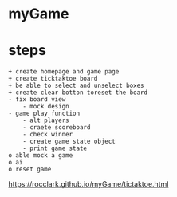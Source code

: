 # myGame

# steps
    + create homepage and game page
    + create ticktaktoe board
    + be able to select and unselect boxes
    + create clear botton toreset the board
    - fix board view 
        - mock design
    - game play function
        - alt players 
        - craete scoreboard
        - check winner
        - create game state object
        - print game state 
    o able mock a game
    o ai
    o reset game
    
https://rocclark.github.io/myGame/tictaktoe.html
